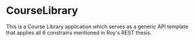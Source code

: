 # CourseLibrary
This is a Course Library application which serves as a generic API template that applies all 6 constrains mentioned in Roy's REST thesis.
